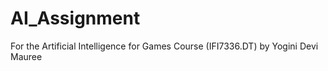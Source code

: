 # AI_Assignment
For the Artificial Intelligence for Games Course (IFI7336.DT)
by Yogini Devi Mauree
